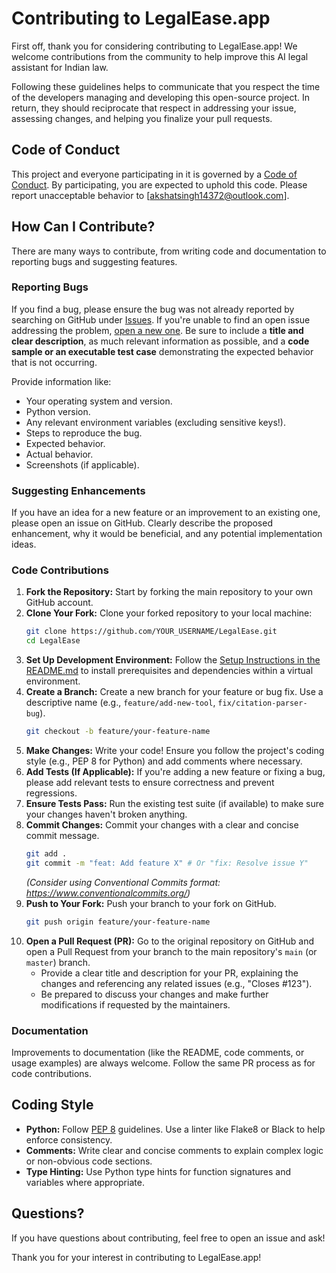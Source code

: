 # Contributing to LegalEase.app

First off, thank you for considering contributing to LegalEase.app! We welcome contributions from the community to help improve this AI legal assistant for Indian law.

Following these guidelines helps to communicate that you respect the time of the developers managing and developing this open-source project. In return, they should reciprocate that respect in addressing your issue, assessing changes, and helping you finalize your pull requests.

## Code of Conduct

This project and everyone participating in it is governed by a [Code of Conduct](CODE_OF_CONDUCT.md). By participating, you are expected to uphold this code. Please report unacceptable behavior to [akshatsingh14372@outlook.com].

## How Can I Contribute?

There are many ways to contribute, from writing code and documentation to reporting bugs and suggesting features.

### Reporting Bugs

If you find a bug, please ensure the bug was not already reported by searching on GitHub under [Issues](https://github.com/a3ro-dev/LegalEase/issues). If you're unable to find an open issue addressing the problem, [open a new one](https://github.com/a3ro-dev/LegalEase/issues/new). Be sure to include a **title and clear description**, as much relevant information as possible, and a **code sample or an executable test case** demonstrating the expected behavior that is not occurring.

Provide information like:

*   Your operating system and version.
*   Python version.
*   Any relevant environment variables (excluding sensitive keys!).
*   Steps to reproduce the bug.
*   Expected behavior.
*   Actual behavior.
*   Screenshots (if applicable).

### Suggesting Enhancements

If you have an idea for a new feature or an improvement to an existing one, please open an issue on GitHub. Clearly describe the proposed enhancement, why it would be beneficial, and any potential implementation ideas.

### Code Contributions

1.  **Fork the Repository:** Start by forking the main repository to your own GitHub account.
2.  **Clone Your Fork:** Clone your forked repository to your local machine:
    ```bash
    git clone https://github.com/YOUR_USERNAME/LegalEase.git
    cd LegalEase
    ```
3.  **Set Up Development Environment:** Follow the [Setup Instructions in the README.md](README.md#setup-instructions) to install prerequisites and dependencies within a virtual environment.
4.  **Create a Branch:** Create a new branch for your feature or bug fix. Use a descriptive name (e.g., `feature/add-new-tool`, `fix/citation-parser-bug`).
    ```bash
    git checkout -b feature/your-feature-name
    ```
5.  **Make Changes:** Write your code! Ensure you follow the project's coding style (e.g., PEP 8 for Python) and add comments where necessary.
6.  **Add Tests (If Applicable):** If you're adding a new feature or fixing a bug, please add relevant tests to ensure correctness and prevent regressions.
7.  **Ensure Tests Pass:** Run the existing test suite (if available) to make sure your changes haven't broken anything.
8.  **Commit Changes:** Commit your changes with a clear and concise commit message.
    ```bash
    git add .
    git commit -m "feat: Add feature X" # Or "fix: Resolve issue Y"
    ```
    *(Consider using Conventional Commits format: https://www.conventionalcommits.org/)*
9.  **Push to Your Fork:** Push your branch to your fork on GitHub.
    ```bash
    git push origin feature/your-feature-name
    ```
10. **Open a Pull Request (PR):** Go to the original repository on GitHub and open a Pull Request from your branch to the main repository's `main` (or `master`) branch.
    *   Provide a clear title and description for your PR, explaining the changes and referencing any related issues (e.g., "Closes #123").
    *   Be prepared to discuss your changes and make further modifications if requested by the maintainers.

### Documentation

Improvements to documentation (like the README, code comments, or usage examples) are always welcome. Follow the same PR process as for code contributions.

## Coding Style

*   **Python:** Follow [PEP 8](https://www.python.org/dev/peps/pep-0008/) guidelines. Use a linter like Flake8 or Black to help enforce consistency.
*   **Comments:** Write clear and concise comments to explain complex logic or non-obvious code sections.
*   **Type Hinting:** Use Python type hints for function signatures and variables where appropriate.

## Questions?

If you have questions about contributing, feel free to open an issue and ask!

Thank you for your interest in contributing to LegalEase.app!